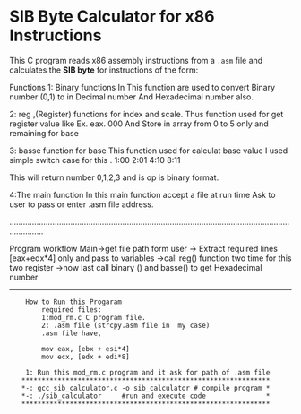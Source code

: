 # SIB Byte Calculator for x86 Instructions

This C program reads x86 assembly instructions from a `.asm` file and calculates the **SIB byte** for instructions of the form:



Functions
1: Binary functions 
 In This function are used to convert Binary number (0,1) to in Decimal number And Hexadecimal number also.

2: reg ,(Register) functions for index and scale. 
Thus function used for get register value like
Ex. eax. 000 
And Store in array from 0 to 5 only and remaining for base

3: basse function for base 
This function used for calculat base value 
I used simple switch case for this .
1:00
2:01
4:10
8:11

This will return number 0,1,2,3 and is op is binary format.

4:The main function 
In this main function accept a file at run time 
Ask to user to pass or enter .asm file address.

...........................................................................................................................................

Program workflow 
Main->get file path form user
             -> Extract required lines [eax+edx*4]  only and pass to variables
                        ->call reg() function two time for this two register 
                                 ->now last call binary () and basse() to get Hexadecimal number
*******************************************************************************************************************************************
        How to Run this Progaram 
            required files:
            1:mod_rm.c C program file.
            2: .asm file (strcpy.asm file in  my case)
            .asm file have,

            mov eax, [ebx + esi*4]
            mov ecx, [edx + edi*8]

        1: Run this mod_rm.c program and it ask for path of .asm file
       **************************************************************
       *-: gcc sib_calculator.c -o sib_calculator # compile program *
       *-: ./sib_calculator     #run and execute code               *
       **************************************************************

